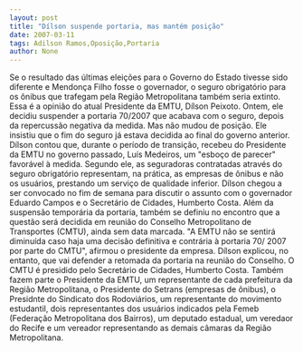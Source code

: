 ```yaml
---
layout: post
title: "Dílson suspende portaria, mas mantém posição"
date: 2007-03-11
tags: Adilson Ramos,Oposição,Portaria
author: None
---
```


Se o resultado das últimas eleições para o Governo do Estado tivesse sido diferente e Mendonça Filho fosse o governador, o seguro obrigatório para os ônibus que trafegam pela Região Metropolitana também seria extinto. 
Essa é a opinião do atual Presidente da EMTU, Dílson Peixoto. Ontem, ele decidiu suspender a portaria 70/2007 que acabava com o seguro, depois da repercussão negativa da medida. Mas não mudou de posição.
Ele insistiu que o fim do seguro já estava decidida ao final do governo anterior. Dílson contou que, durante o período de transição, recebeu do Presidente da EMTU no governo passado, Luís Medeiros, um \"esboço de parecer\" favorável à medida. 
Segundo ele, as seguradoras contratadas através do seguro obrigatório representam, na prática, as empresas de ônibus e não os usuários, prestando um serviço de qualidade inferior. 
Dílson chegou a ser convocado no fim de semana para discutir o assunto com o governador Eduardo Campos e o Secretário de Cidades, Humberto Costa. 
Além da suspensão temporária da portaria, também se definiu no encontro que a questão será decidida em reunião do Conselho Metropolitano de Transportes (CMTU), ainda sem data marcada.
\"A EMTU não se sentirá diminuída caso haja uma decisão definitiva e contrária à portaria 70/ 2007 por parte do CMTU\", afirmou o presidente da empresa. Dílson explicou, no entanto, que vai defender a retomada da portaria na reunião do Conselho.
O CMTU é presidido pelo Secretário de Cidades, Humberto Costa. Também fazem parte o Presidente da EMTU, um representante de cada prefeitura da Região Metropolitana, o Presidente do Setrans (empresas de ônibus), o Presidnte do Sindicato dos Rodoviários, um representante do movimento estudantil, dois representantes dos usuários indicados pela Femeb (Federação Metropolitana dos Bairros), um deputado estadual, um veredaor do Recife e um vereador representando as demais câmaras da Região Metropolitana.  